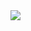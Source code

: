 <img src="https://github-readme-stats.vercel.app/api/top-langs/?username=Carlos-Arce04&layout=compact&theme=dracula&exclude_repo=Gis_Transporte&title_color=FF79C6&text_color=F8F8F2" />

